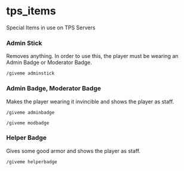 # tps_items
Special Items in use on TPS Servers

### Admin Stick
Removes anything. In order to use this, the player must be wearing an Admin Badge or Moderator Badge.

```
/giveme adminstick
```

### Admin Badge, Moderator Badge
Makes the player wearing it invincible and shows the player as staff.
```
/giveme adminbadge
```
```
/giveme modbadge
```

### Helper Badge
Gives some good armor and shows the player as staff.
```
/giveme helperbadge
```

